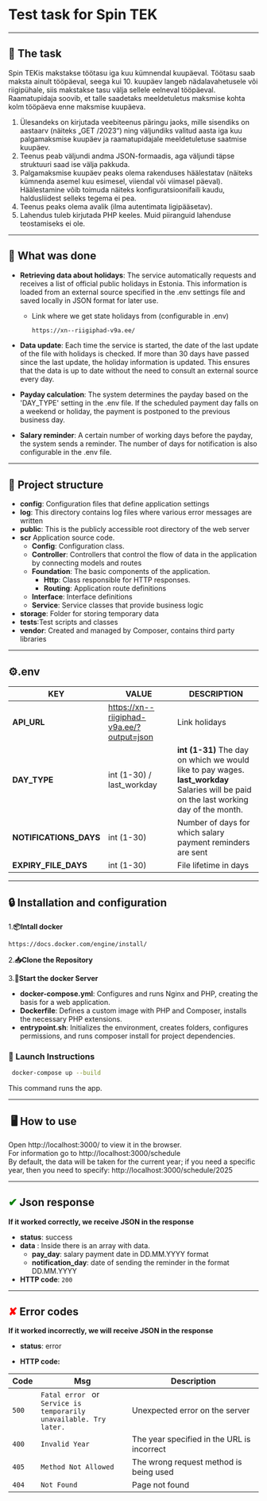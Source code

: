 # Test task for Spin TEK
* ** **
## 📝 The task

Spin TEKis makstakse töötasu iga kuu kümnendal kuupäeval. Töötasu saab maksta ainult tööpäeval, seega kui 10. kuupäev langeb nädalavahetusele või riigipühale, siis makstakse tasu välja sellele eelneval tööpäeval. Raamatupidaja soovib, et talle saadetaks meeldetuletus maksmise kohta kolm tööpäeva
enne maksmise kuupäeva.

1. Ülesandeks on kirjutada veebiteenus päringu jaoks, mille sisendiks on aastaarv (näiteks „GET /2023“) ning väljundiks valitud aasta iga kuu palgamaksmise kuupäev ja raamatupidajale meeldetuletuse saatmise kuupäev.
2. Teenus peab väljundi andma JSON-formaadis, aga väljundi täpse struktuuri saad ise välja pakkuda.
3. Palgamaksmise kuupäev peaks olema rakenduses häälestatav (näiteks kümnenda asemel kuu esimesel, viiendal või viimasel päeval). Häälestamine võib toimuda näiteks konfiguratsioonifaili kaudu, haldusliidest selleks tegema ei pea.
4. Teenus peaks olema avalik (ilma autentimata ligipääsetav).
5. Lahendus tuleb kirjutada PHP keeles. Muid piiranguid lahenduse teostamiseks ei ole.
* ** **
## 🔨 What was done

* **Retrieving data about holidays**:
The service automatically requests and receives a list of official public holidays in Estonia. This information is loaded from an external source specified in the .env settings file and saved locally in JSON format for later use.
  * Link where we get state holidays from (configurable in .env)
     ```sh
     https://xn--riigiphad-v9a.ee/
      ```
* **Data update**:
Each time the service is started, the date of the last update of the file with holidays is checked. If more than 30 days have passed since the last update, the holiday information is updated. This ensures that the data is up to date without the need to consult an external source every day.

* **Payday calculation**:
The system determines the payday based on the 'DAY_TYPE' setting in the .env file. If the scheduled payment day falls on a weekend or holiday, the payment is postponed to the previous business day.

* **Salary reminder**:
A certain number of working days before the payday, the system sends a reminder. The number of days for notification is also configurable in the .env file.
* ** **
## 📂 Project structure
* **config**: Configuration files that define application settings
* **log**: This directory contains log files where various error messages are written
* **public**: This is the publicly accessible root directory of the web server
* **scr** Application source code.
  * **Config**: Configuration class.
  * **Controller**: Controllers that control the flow of data in the application by connecting models and routes
  * **Foundation**: The basic components of the application.
    * **Http**: Class responsible for HTTP responses.
    * **Routing**: Application route definitions
  * **Interface**: Interface definitions
  * **Service**: Service classes that provide business logic
* **storage**: Folder for storing temporary data
* **tests**:Test scripts and classes
* **vendor**: Created and managed by Composer, contains third party libraries
* ** **
## ⚙️.env

| KEY                    | VALUE                                     | DESCRIPTION                                                                                                                                   |
|------------------------|-------------------------------------------|-----------------------------------------------------------------------------------------------------------------------------------------------|
| **API_URL**            | https://xn--riigiphad-v9a.ee/?output=json | Link holidays                                                                                                                                 |
| **DAY_TYPE**           | int (1-30) /  last_workday                | **int (1-31)** The day on which we would like to pay wages. <br> **last_workday** Salaries will be paid on the last working day of the month. |
| **NOTIFICATIONS_DAYS** | int (1-30)                                | Number of days for which salary payment reminders are sent                                                                                    |
| **EXPIRY_FILE_DAYS**   | int (1-30)                                | File lifetime in days                                                                                                                         |


* ** **
## 🔒 Installation and configuration

1.**📦Intall docker**

   ```sh
   https://docs.docker.com/engine/install/
   ```

2.**📥Clone the Repository**

3.**🚀Start the docker Server**

* **docker-compose.yml**: Configures and runs Nginx and PHP, creating the basis for a web application.
* **Dockerfile**: Defines a custom image with PHP and Composer, installs the necessary PHP extensions.
* **entrypoint.sh**: Initializes the environment, creates folders, configures permissions, and runs composer install for project dependencies.

### 📖 Launch Instructions

  ```sh
   docker-compose up --build
   ```

This command runs the app.
* ** **
## ️️ 🖥️ How to use

Open http://localhost:3000/ to view it in the browser.<br>
For information go to http://localhost:3000/schedule <br>
By default, the data will be taken for the current year; if you need a specific year, then you need to specify: http://localhost:3000/schedule/2025
* ** **
## <span style="color: green;">✔</span> Json response

**If it worked correctly, we receive JSON in the response**

* **status**: success
* **data** : Inside there is an array with data.
    * **pay_day**: salary payment date in DD.MM.YYYY format
    * **notification_day**: date of sending the reminder in the format DD.MM.YYYY
* <b>HTTP code</b>:   <code>200</code>
* ** **
## <span style="color: red;">✘️</span> Error codes

**If it worked incorrectly, we will receive JSON in the response**

* **status**: error

* **HTTP code:**

| Code             | Msg                                                                                            | Description                          |
|------------------|------------------------------------------------------------------------------------------------|--------------------------------------|
| <code>500</code> | <code>Fatal error </code> or <br> <code>Service is temporarily unavailable. Try later. </code> | Unexpected error on the server   |
| <code>400</code> | <code>Invalid Year </code>                                                                     | The year specified in the URL is incorrect      |
| <code>405</code> | <code>Method Not Allowed</code>                                                                | The wrong request method is being used |
| <code>404</code> | <code>Not Found</code>                                                                         | Page not found                |
